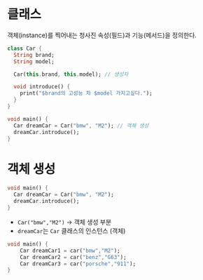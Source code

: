 
# 클래스
객체(instance)를 찍어내는 청사진
속성(필드)과 기능(메서드)을 정의한다.
```dart
class Car {
  String brand;
  String model;

  Car(this.brand, this.model); // 생성자

  void introduce() {
    print("$brand의 고성능 차 $model 가지고싶다.");
  }
}

void main() {
  Car dreamCar = Car("bmw", "M2"); // 객체 생성
  dreamCar.introduce();
}

```

# 객체 생성
```dart
void main() {
  Car dreamCar = Car("bmw", "M2");
  dreamCar.introduce();
}
```

- `Car("bmw","M2")` → 객체 생성 부분
- `dreamCar`는 `Car` 클래스의 인스턴스 (객체)

```dart
void main() {
	Car dreamCar1 = car("bmw","M2");
	Car dreamCar2 = car("benz","G63");
	Car dreamCar3 = car("porsche","911");
}
```